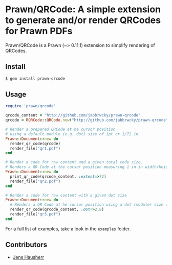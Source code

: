# Prawn/QRCode: A simple extension to generate and/or render QRCodes for Prawn PDFs

Prawn/QRCode is a Prawn (~> 0.11.1) extension to simplify rendering of QRCodes.

## Install

```bash
$ gem install prawn-qrcode
```

## Usage

```ruby
require 'prawn/qrcode'

qrcode_content = "http://github.com/jabbrwcky/prawn-qrcode"
qrcode = RQRCode::QRCode.new("http://github.com/jabbrwcky/prawn-qrcode", :level=>:h, :size => 5)

# Render a prepared QRCode at he cursor position
# using a default module (e.g. dot) size of 1pt or 1/72 in
Prawn::Document::new do
  render_qr_code(qrcode)
  render_file("qr1.pdf")
end

# Render a code for raw content and a given total code size.
# Renders a QR Code at the cursor position measuring 1 in in width/height.
Prawn::Document::new do
  print_qr_code(qrcode_content, :extent=>72)
  render_file("qr2.pdf")
end

# Render a code for raw content with a given dot size
Prawn::Document::new do
  # Renders a QR Code at he cursor position using a dot (module) size of 2.8/72 in (roughly 1 mm).
  render_qr_code(qrcode_content, :dot=>2.8)
  render_file("qr3.pdf")
end
```

For a full list of examples, take a look in the `examples` folder.

## Contributors

- [Jens Hausherr](mailto:jabbrwcky@googlemail.com)

